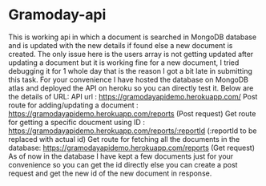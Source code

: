 # Gramoday-api
This is working api in which a document is searched in MongoDB database and is updated with the new details if found else a new document is created.
The only issue here is the users array is not getting updated after updating a document but it is working fine for a new document, I tried debugging it for 1 whole day that is the reason I got a bit late in submitting this task.
For your convenience I have hosted the database on MongoDB atlas and deployed the API on heroku so you can directly test it. Below are the details of URL:
API url : https://gramodayapidemo.herokuapp.com/
Post route for adding/updating a document : https://gramodayapidemo.herokuapp.com/reports (Post request)
Get route for getting a specific doucment using ID : https://gramodayapidemo.herokuapp.com/reports/:reportId (:reportId to be replaced with actual id)
Get route for fetching all the documents in the database: https://gramodayapidemo.herokuapp.com/reports (Get request)
As of now in the database I have kept a few documents just for your convenience so you can get the id directly else you can create a post request and get the new id of the new document in response.

